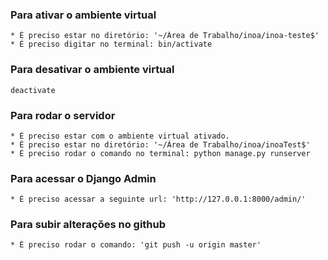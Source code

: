### Para ativar o ambiente virtual
    * É preciso estar no diretório: '~/Área de Trabalho/inoa/inoa-teste$'
    * É preciso digitar no terminal: bin/activate

### Para desativar o ambiente virtual
    deactivate

### Para rodar o servidor
    * É preciso estar com o ambiente virtual ativado.
    * É preciso estar no diretório: '~/Área de Trabalho/inoa/inoaTest$'
    * É preciso rodar o comando no terminal: python manage.py runserver

### Para acessar o Django Admin
    * É preciso acessar a seguinte url: 'http://127.0.0.1:8000/admin/'

### Para subir alterações no github
    * É preciso rodar o comando: 'git push -u origin master'
